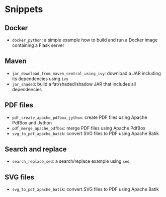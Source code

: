 # Snippets

## Docker

- `docker_python`: a simple example how to build and run a Docker image containing a Flask server

## Maven

- `jar_download_from_maven_central_using_ivy`: download a JAR including its dependencies using `ivy`
- `jar_shaded`: build a fat/shaded/shadow JAR that includes all dependencies

## PDF files

- `pdf_create_apache_pdfbox_jython`: create PDF files using Apache PdfBox and Jython
- `pdf_merge_apache_pdfbox`: merge PDF files using Apache PdfBox
- `svg_to_pdf_apache_batik`: convert SVG files to PDF using Apache Batik

## Search and replace

- `search_replace_sed`: a search/replace example using `sed`

## SVG files

- `svg_to_pdf_apache_batik`: convert SVG files to PDF using Apache Batik
